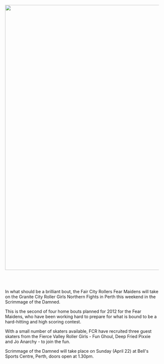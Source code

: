 <html><body><p style="text-align:center;"><a href="http://www.scottishrollerderbyblog.com/2012/04/gcrg1.jpg"><img class="aligncenter size-full wp-image-1111" title="gcrg" src="http://www.scottishrollerderbyblog.com/2012/04/gcrg1.jpg" alt="" width="614" height="868"></a> </p>
 

In what should be a brilliant bout, the Fair City Rollers Fear Maidens will take on the Granite City Roller Girls Northern Fights in Perth this weekend in the Scrimmage of the Damned.

This is the second of four home bouts planned for 2012 for the Fear Maidens, who have been working hard to prepare for what is bound to be a hard-hitting and high scoring contest.

With a small number of skaters available, FCR have recruited three guest skaters from the Fierce Valley Roller Girls - Fun Ghoul, Deep Fried Pixxie and Jo Anarchy - to join the fun.

Scrimmage of the Damned will take place on Sunday (April 22) at Bell's Sports Centre, Perth, doors open at 1.30pm.</body></html>
